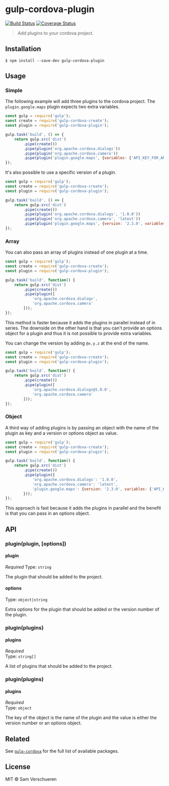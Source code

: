 # gulp-cordova-plugin

[![Build Status](https://travis-ci.org/SamVerschueren/gulp-cordova-plugin.svg?branch=master)](https://travis-ci.org/SamVerschueren/gulp-cordova-plugin)
[![Coverage Status](https://coveralls.io/repos/SamVerschueren/gulp-cordova-plugin/badge.svg?branch=master)](https://coveralls.io/r/SamVerschueren/gulp-cordova-plugin?branch=master)

> Add plugins to your cordova project.


## Installation

```
$ npm install --save-dev gulp-cordova-plugin
```


## Usage

### Simple

The following example will add three plugins to the cordova project. The `plugin.google.maps` plugin expects two extra
variables.

```js
const gulp = require('gulp');
const create = require('gulp-cordova-create');
const plugin = require('gulp-cordova-plugin');

gulp.task('build', () => {
    return gulp.src('dist')
        .pipe(create())
        .pipe(plugin('org.apache.cordova.dialogs'))
        .pipe(plugin('org.apache.cordova.camera'))
        .pipe(plugin('plugin.google.maps', {variables: {'API_KEY_FOR_ANDROID': 'xxx', 'API_KEY_FOR_IOS': 'xxx'}}));
});
```

It's also possible to use a specific version of a plugin.

```js
const gulp = require('gulp');
const create = require('gulp-cordova-create');
const plugin = require('gulp-cordova-plugin');

gulp.task('build', () => {
    return gulp.src('dist')
        .pipe(create())
        .pipe(plugin('org.apache.cordova.dialogs', '1.0.0'))
        .pipe(plugin('org.apache.cordova.camera', 'latest'))
        .pipe(plugin('plugin.google.maps', {version: '2.3.0', variables: {'API_KEY_FOR_ANDROID': 'xxx', 'API_KEY_FOR_IOS': 'xxx'}}));
});
```

### Array

You can also pass an array of plugins instead of one plugin at a time.

```js
const gulp = require('gulp');
const create = require('gulp-cordova-create');
const plugin = require('gulp-cordova-plugin');

gulp.task('build', function() {
    return gulp.src('dist')
        .pipe(create())
        .pipe(plugin([
            'org.apache.cordova.dialogs',
            'org.apache.cordova.camera'
        ]));
});
```

This method is faster because it adds the plugins in parallel instead of in series. The downside on the other hand is that you can't provide
an options object for a plugin and thus it is not possible to provide extra variables.

You can change the version by adding `@x.y.z` at the end of the name.

```js
const gulp = require('gulp');
const create = require('gulp-cordova-create');
const plugin = require('gulp-cordova-plugin');

gulp.task('build', function() {
    return gulp.src('dist')
        .pipe(create())
        .pipe(plugin([
            'org.apache.cordova.dialogs@1.0.0',
            'org.apache.cordova.camera'
        ]));
});
```

### Object

A third way of adding plugins is by passing an object with the name of the plugin as key and a version or options object as value.

```js
const gulp = require('gulp');
const create = require('gulp-cordova-create');
const plugin = require('gulp-cordova-plugin');

gulp.task('build', function() {
    return gulp.src('dist')
        .pipe(create())
        .pipe(plugin({
            'org.apache.cordova.dialogs': '1.0.0',
            'org.apache.cordova.camera': 'latest',
            'plugin.google.maps': {version: '2.3.0', variables: {'API_KEY_FOR_ANDROID': 'xxx', 'API_KEY_FOR_IOS': 'xxx'}}
        }));
});
```

This approach is fast because it adds the plugins in parallel and the benefit is that you can pass in an options object.


## API

### plugin(plugin, [options])

#### plugin

*Required*
Type: `string`

The plugin that should be added to the project.

#### options

Type: `object|string`

Extra options for the plugin that should be added or the version number of the plugin.

### plugin(plugins)

#### plugins

*Required*<br>
Type: `string[]`

A list of plugins that should be added to the project.

### plugin(plugins)

#### plugins

*Required*<br>
Type: `object`

The key of the object is the name of the plugin and the value is either the version number or an options object.


## Related

See [`gulp-cordova`](https://github.com/SamVerschueren/gulp-cordova) for the full list of available packages.


## License

MIT © Sam Verschueren
